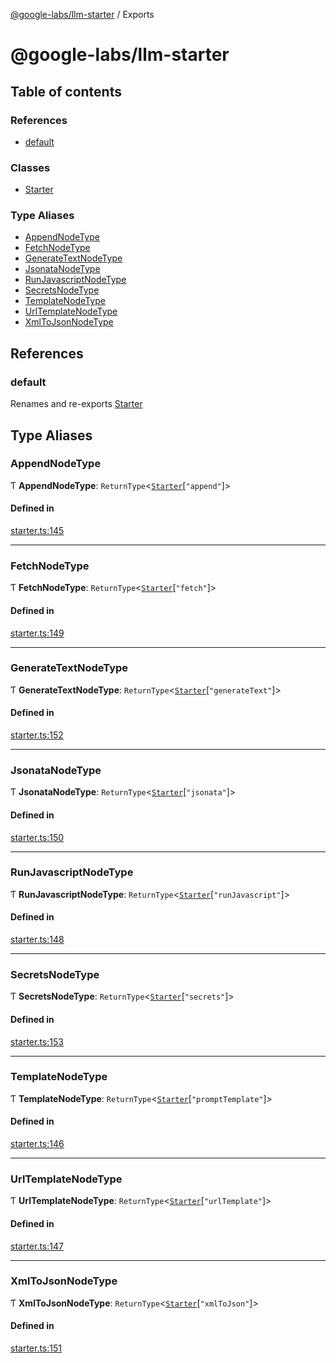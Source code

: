 [@google-labs/llm-starter](README.md) / Exports

# @google-labs/llm-starter

## Table of contents

### References

- [default](modules.md#default)

### Classes

- [Starter](classes/Starter.md)

### Type Aliases

- [AppendNodeType](modules.md#appendnodetype)
- [FetchNodeType](modules.md#fetchnodetype)
- [GenerateTextNodeType](modules.md#generatetextnodetype)
- [JsonataNodeType](modules.md#jsonatanodetype)
- [RunJavascriptNodeType](modules.md#runjavascriptnodetype)
- [SecretsNodeType](modules.md#secretsnodetype)
- [TemplateNodeType](modules.md#templatenodetype)
- [UrlTemplateNodeType](modules.md#urltemplatenodetype)
- [XmlToJsonNodeType](modules.md#xmltojsonnodetype)

## References

### default

Renames and re-exports [Starter](classes/Starter.md)

## Type Aliases

### AppendNodeType

Ƭ **AppendNodeType**: `ReturnType`<[`Starter`](classes/Starter.md)[``"append"``]\>

#### Defined in

[starter.ts:145](https://github.com/google/labs-prototypes/blob/5114223/seeds/llm-starter/src/starter.ts#L145)

___

### FetchNodeType

Ƭ **FetchNodeType**: `ReturnType`<[`Starter`](classes/Starter.md)[``"fetch"``]\>

#### Defined in

[starter.ts:149](https://github.com/google/labs-prototypes/blob/5114223/seeds/llm-starter/src/starter.ts#L149)

___

### GenerateTextNodeType

Ƭ **GenerateTextNodeType**: `ReturnType`<[`Starter`](classes/Starter.md)[``"generateText"``]\>

#### Defined in

[starter.ts:152](https://github.com/google/labs-prototypes/blob/5114223/seeds/llm-starter/src/starter.ts#L152)

___

### JsonataNodeType

Ƭ **JsonataNodeType**: `ReturnType`<[`Starter`](classes/Starter.md)[``"jsonata"``]\>

#### Defined in

[starter.ts:150](https://github.com/google/labs-prototypes/blob/5114223/seeds/llm-starter/src/starter.ts#L150)

___

### RunJavascriptNodeType

Ƭ **RunJavascriptNodeType**: `ReturnType`<[`Starter`](classes/Starter.md)[``"runJavascript"``]\>

#### Defined in

[starter.ts:148](https://github.com/google/labs-prototypes/blob/5114223/seeds/llm-starter/src/starter.ts#L148)

___

### SecretsNodeType

Ƭ **SecretsNodeType**: `ReturnType`<[`Starter`](classes/Starter.md)[``"secrets"``]\>

#### Defined in

[starter.ts:153](https://github.com/google/labs-prototypes/blob/5114223/seeds/llm-starter/src/starter.ts#L153)

___

### TemplateNodeType

Ƭ **TemplateNodeType**: `ReturnType`<[`Starter`](classes/Starter.md)[``"promptTemplate"``]\>

#### Defined in

[starter.ts:146](https://github.com/google/labs-prototypes/blob/5114223/seeds/llm-starter/src/starter.ts#L146)

___

### UrlTemplateNodeType

Ƭ **UrlTemplateNodeType**: `ReturnType`<[`Starter`](classes/Starter.md)[``"urlTemplate"``]\>

#### Defined in

[starter.ts:147](https://github.com/google/labs-prototypes/blob/5114223/seeds/llm-starter/src/starter.ts#L147)

___

### XmlToJsonNodeType

Ƭ **XmlToJsonNodeType**: `ReturnType`<[`Starter`](classes/Starter.md)[``"xmlToJson"``]\>

#### Defined in

[starter.ts:151](https://github.com/google/labs-prototypes/blob/5114223/seeds/llm-starter/src/starter.ts#L151)
